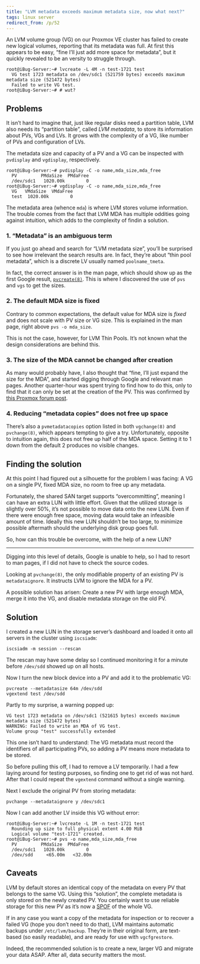 ```yaml
---
title: "LVM metadata exceeds maximum metadata size, now what next?"
tags: linux server
redirect_from: /p/52
---
```


An LVM volume group (VG) on our Proxmox VE cluster has failed to create new logical volumes, reporting that its metadata was full. At first this appears to be easy, “fine I’ll just add more space for metadata”, but it quickly revealed to be an versity to struggle through.

```console
root@iBug-Server:~# lvcreate -L 4M -n test-1721 test
  VG test 1723 metadata on /dev/sdc1 (521759 bytes) exceeds maximum metadata size (521472 bytes)
  Failed to write VG test.
root@iBug-Server:~# # wut?
```

## Problems

It isn’t hard to imagine that, just like regular disks need a partition table, LVM also needs its “partition table”, called *LVM metadata*, to store its information about PVs, VGs and LVs. It grows with the complexity of a VG, like number of PVs and configuration of LVs.

The metadata size and capacity of a PV and a VG can be inspected with `pvdisplay` and `vgdisplay`, respectively.

```console
root@iBug-Server:~# pvdisplay -C -o name,mda_size,mda_free
  PV         PMdaSize  PMdaFree
  /dev/sdc1   1020.00k        0
root@iBug-Server:~# vgdisplay -C -o name,mda_size,mda_free
  VG   VMdaSize  VMdaFree
  test  1020.00k        0
```

The metadata area (whence `mda`) is where LVM stores volume information. The trouble comes from the fact that LVM MDA has multiple oddities going against intuition, which adds to the complexity of findin a solution.

### 1. “Metadata” is an ambiguous term

If you just go ahead and search for “LVM metadata size”, you’ll be surprised to see how irrelevant the search results are. In fact, they’re about “thin pool metadata”, which is a discrete LV usually named `poolname_tmeta`. 

In fact, the correct answer is in the man page, which should show up as the first Google result, [`pvcreate(8)`](https://man7.org/linux/man-pages/man8/pvcreate.8.html). This is where I discovered the use of `pvs` and `vgs` to get the sizes.

### 2. The default MDA size is fixed

Contrary to common expectations, the default value for MDA size is *fixed* and does not scale with PV size or VG size. This is explained in the man page, right above `pvs -o mda_size`. 

This is not the case, however, for LVM Thin Pools. It’s not known what the design considerations are behind this.

### 3. The size of the MDA cannot be changed after creation

As many would probably have, I also thought that “fine, I’ll just expand the size for the MDA”, and started digging through Google and relevant man pages. Another quarter-hour was spent trying to find how to do this, only to find that it can only be set at the creation of the PV. This was confirmed by [this Proxmox forum post](https://forum.proxmox.com/threads/cannot-create-more-snapshot-without-deleting-some-olds-one.110112/).

### 4. Reducing “metadata copies” does not free up space

There’s also a `pvmetadatacopies` option listed in both `vgchange(8)` and `pvchange(8)`, which appears tempting to give a try. Unfortunately, opposite to intuition again, this does not free up half of the MDA space. Setting it to 1 down from the default 2 produces no visible changes.

## Finding the solution

At this point I had figured out a silhouette for the problem I was facing: A VG on a single PV, fixed MDA size, no room to free up any metadata.

Fortunately, the shared SAN target supports “overcommitting”, meaning I can have an extra LUN with little effort. Given that the utilized storage is slightly over 50%, it’s not possible to move data onto the new LUN. Even if there were enough free space, moving data would take an infeasible amount of time. Ideally this new LUN shouldn’t be too large, to minimize possible aftermath should the underlying disk group goes full.

So, how can this trouble be overcome, with the help of a new LUN?

------

Digging into this level of details, Google is unable to help, so I had to resort to man pages, if I did not have to check the source codes.

Looking at `pvchange(8)`, the only modifiable property of an existing PV is `metadataignore`. It instructs LVM to ignore the MDA for a PV.

A possible solution has arisen: Create a new PV with large enough MDA, merge it into the VG, and disable metadata storage on the old PV.

## Solution

I created a new LUN in the storage server’s dashboard and loaded it onto all servers in the cluster using `iscsiadm`:

```shell
iscsiadm -m session --rescan
```

The rescan may have some delay so I continued monitoring it for a minute before `/dev/sdd` showed up on all hosts.

Now I turn the new block device into a PV and add it to the problematic VG:

```shell
pvcreate --metadatasize 64m /dev/sdd
vgextend test /dev/sdd
```

Partly to my surprise, a warning popped up:

```shell
VG test 1723 metadata on /dev/sdc1 (521615 bytes) exceeds maximum metadata size (521472 bytes)
WARNING: Failed to write an MDA of VG test.
Volume group "test" successfully extended
```

This one isn’t hard to understand: The VG metadata must record the identifiers of all participating PVs, so adding a PV means more metadata to be stored.

So before pulling this off, I had to remove a LV temporarily. I had a few laying around for testing purposes, so finding one to get rid of was not hard. After that I could repeat the `vgextend` command without a single warning.

Next I exclude the original PV from storing metadata:

```shell
pvchange --metadataignore y /dev/sdc1
```

Now I can add another LV inside this VG without error:

```console
root@iBug-Server:~# lvcreate -L 1M -n test-1721 test
  Rounding up size to full physical extent 4.00 MiB
  Logical volume "test-1721" created.
root@iBug-Server:~# pvs -o name,mda_size,mda_free
  PV         PMdaSize  PMdaFree
  /dev/sdc1   1020.00k        0
  /dev/sdd     <65.00m   <32.00m
```

## Caveats

LVM by default stores an identical copy of the metadata on every PV that belongs to the same VG. Using this “solution”, the complete metadata is only stored on the newly created PV. You certainly want to use reliable storage for this new PV as it’s now a [SPOF](https://en.wikipedia.org/wiki/Single_point_of_failure) of the whole VG.

If in any case you want a copy of the metadata for inspection or to recover a failed VG (hope you don’t need to do that), LVM maintains automatic backups under `/etc/lvm/backup`. They’re in their original form, are text-based (so easily readable), and are ready for use with `vgcfgrestore`.

Indeed, the recommended solution is to create a new, larger VG and migrate your data ASAP. After all, data security matters the most.
